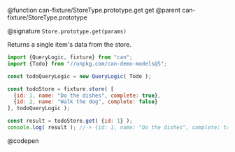@function can-fixture/StoreType.prototype.get get
@parent can-fixture/StoreType.prototype

@signature `Store.prototype.get(params)`

  Returns a single item's data from the store.

  ```js
  import {QueryLogic, fixture} from "can";
  import {Todo} from "//unpkg.com/can-demo-models@5";

  const todoQueryLogic = new QueryLogic( Todo );

  const todoStore = fixture.store( [
    {id: 1, name: "Do the dishes", complete: true}, 
    {id: 2, name: "Walk the dog", complete: false}
  ], todoQueryLogic );

  const result = todoStore.get( {id: 1} );
  console.log( result ); //-> {id: 1, name: "Do the dishes", complete: true}

  ```
  @codepen
